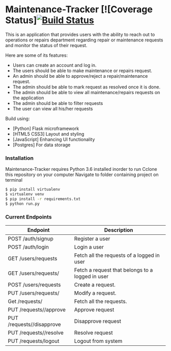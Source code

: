 # Maintenance-Tracker [![Coverage Status][![Build Status](https://travis-ci.org/Slinjez/Maintenance-Tracker.svg?branch=ch-cleanup-code-158239458)](https://travis-ci.org/Slinjez/Maintenance-Tracker)
This is an application that provides users with the ability to reach out to operations or repairs department regarding repair or maintenance requests and monitor the status of their request.

Here are some of its features:
  - Users can create an account and log in.
  - The users should be able to make maintenance or repairs request.
  - An admin should be able to approve/reject a repair/maintenance request.
  - The admin should be able to mark request as resolved once it is done.
  - The admin should be able to view all maintenance/repairs requests on the application
  - The admin should be able to filter requests
  - The user can view all his/her requests
  
Build using:
  * [Python] Flask microframework
  * [HTML5 CSS3] Layout and styling
  * [JavaScript] Enhancing UI functionality
  * [Postgres] For data storage

### Installation
Maintenance-Tracker requires Python 3.6 installed inorder to run
Cclone this repository on your computer
Navigate to folder containing project on terminal
```sh
$ pip install virtualenv
$ virtualenv venv
$ pip install -r requirements.txt
$ python run.py
```
### Current Endpoints 
| Endpoint | Description |
| ------ | ------ |
| POST /auth/signup | Register a user |
| POST /auth/login | Login a user |
| GET /users/requests  | Fetch all the requests of a logged in user |
| GET /users/requests/<requestId> | Fetch a request that belongs to a logged in user |
| POST /users/requests | Create a request. |
| PUT /users/requests/<requestId> | Modify a request. |
| Get /requests/  | Fetch all the requests. |
| PUT /requests/<requestId>/approve | Approve request |
| PUT /requests/<requestId>/disapprove | Disapprove request |
| PUT /requests/<requestId>/resolve | Resolve request |
| PUT /requests/logout | Logout from system |



